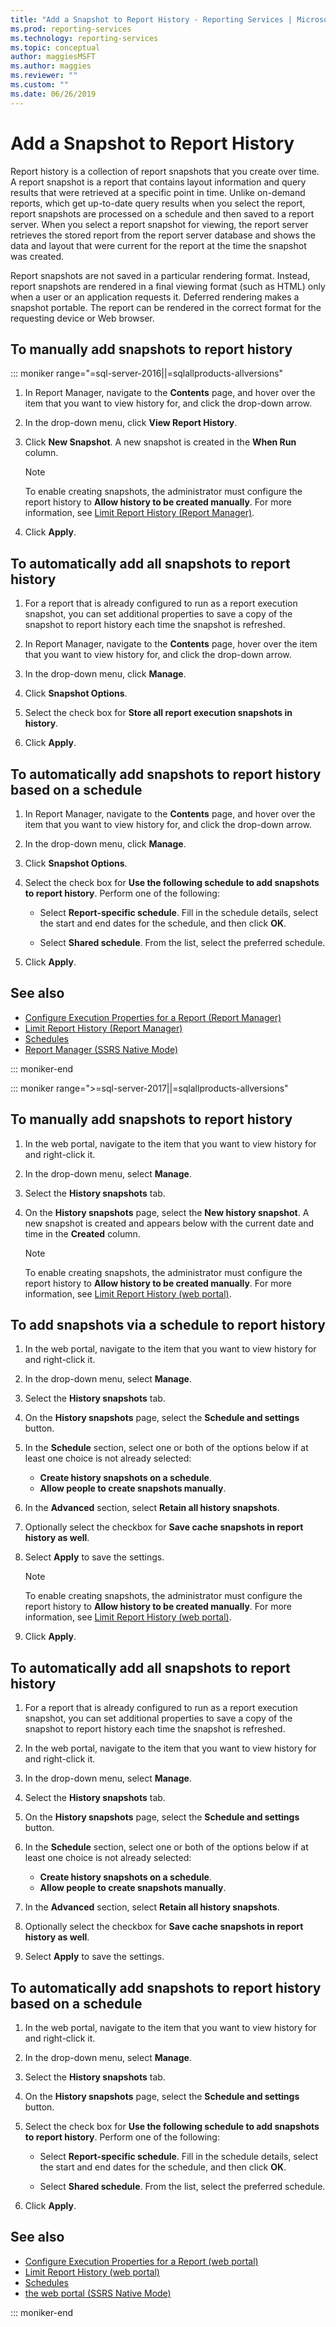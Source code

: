 ```yaml
---
title: "Add a Snapshot to Report History - Reporting Services | Microsoft Docs"
ms.prod: reporting-services
ms.technology: reporting-services
ms.topic: conceptual
author: maggiesMSFT 
ms.author: maggies
ms.reviewer: ""
ms.custom: ""
ms.date: 06/26/2019
---
```


# Add a Snapshot to Report History

Report history is a collection of report snapshots that you create over time. A report snapshot is a report that contains layout information and query results that were retrieved at a specific point in time. Unlike on-demand reports, which get up-to-date query results when you select the report, report snapshots are processed on a schedule and then saved to a report server. When you select a report snapshot for viewing, the report server retrieves the stored report from the report server database and shows the data and layout that were current for the report at the time the snapshot was created.  
  
Report snapshots are not saved in a particular rendering format. Instead, report snapshots are rendered in a final viewing format (such as HTML) only when a user or an application requests it. Deferred rendering makes a snapshot portable. The report can be rendered in the correct format for the requesting device or Web browser.  
  
## To manually add snapshots to report history
  
::: moniker range="=sql-server-2016||=sqlallproducts-allversions"

1. In Report Manager, navigate to the **Contents** page, and hover over the item that you want to view history for, and click the drop-down arrow.
  
2. In the drop-down menu, click **View Report History**.  
  
3. Click **New Snapshot**. A new snapshot is created in the **When Run** column.  
    > [!NOTE]
    > To enable creating snapshots, the administrator must configure the report history to **Allow history to be created manually**. For more information, see [Limit Report History &#40;Report Manager&#41;](../reports/limit-report-history-report-manager.md).

4. Click **Apply**.
  
## To automatically add all snapshots to report history  
  
1. For a report that is already configured to run as a report execution snapshot, you can set additional properties to save a copy of the snapshot to report history each time the snapshot is refreshed.  
  
2. In Report Manager, navigate to the **Contents** page, hover over the item that you want to view history for, and click the drop-down arrow.  
  
3. In the drop-down menu, click **Manage**.  
  
4. Click **Snapshot Options**.  
  
5. Select the check box for **Store all report execution snapshots in history**.  
  
6. Click **Apply**.  
  
## To automatically add snapshots to report history based on a schedule  
  
1. In Report Manager, navigate to the **Contents** page, and hover over the item that you want to view history for, and click the drop-down arrow.  
  
2. In the drop-down menu, click **Manage**.  
  
3. Click **Snapshot Options**.  
  
4. Select the check box for **Use the following schedule to add snapshots to report history**. Perform one of the following:  
  
    - Select **Report-specific schedule**. Fill in the schedule details, select the start and end dates for the schedule, and then click **OK**.  

    - Select **Shared schedule**. From the list, select the preferred schedule.  

5. Click **Apply**.  
  
## See also

- [Configure Execution Properties for a Report  &#40;Report Manager&#41;](../../reporting-services/reports/configure-execution-properties-for-a-report-report-manager.md)
- [Limit Report History &#40;Report Manager&#41;](../../reporting-services/reports/limit-report-history-report-manager.md)
- [Schedules](../../reporting-services/subscriptions/schedules.md)   
- [Report Manager  &#40;SSRS Native Mode&#41;](https://msdn.microsoft.com/library/80949f9d-58f5-48e3-9342-9e9bf4e57896)

::: moniker-end

::: moniker range=">=sql-server-2017||=sqlallproducts-allversions"

## To manually add snapshots to report history
  
1. In the web portal, navigate to the item that you want to view history for and right-click it.  
  
2. In the drop-down menu, select **Manage**.  
  
3. Select the **History snapshots** tab.  
  
4. On the **History snapshots** page, select the **New history snapshot**. A new snapshot is created and appears below with the current date and time in the **Created** column.  
  
    > [!NOTE]
    > To enable creating snapshots, the administrator must configure the report history to **Allow history to be created manually**. For more information, see [Limit Report History (web portal)](../../reporting-services/reports/limit-report-history-report-manager.md).

## To add snapshots via a schedule to report history

1. In the web portal, navigate to the item that you want to view history for and right-click it.  
  
2. In the drop-down menu, select **Manage**.  
  
3. Select the **History snapshots** tab.  
  
4. On the **History snapshots** page, select the **Schedule and settings** button.  
  
5. In the **Schedule** section, select one or both of the options below if at least one choice is not already selected:
    - **Create history snapshots on a schedule**.  
    - **Allow people to create snapshots manually**.  
  
6. In the **Advanced** section, select **Retain all history snapshots**.  
  
7. Optionally select the checkbox for **Save cache snapshots in report history as well**.  
  
8.  Select **Apply** to save the settings.  

    > [!NOTE]  
    > To enable creating snapshots, the administrator must configure the report history to **Allow history to be created manually**. For more information, see [Limit Report History (web portal)](../../reporting-services/reports/limit-report-history-report-manager.md).

9.  Click **Apply**.

## To automatically add all snapshots to report history  
  
1. For a report that is already configured to run as a report execution snapshot, you can set additional properties to save a copy of the snapshot to report history each time the snapshot is refreshed.  
  
2. In the web portal, navigate to the item that you want to view history for and right-click it.  
  
3. In the drop-down menu, select **Manage**.  
  
4. Select the **History snapshots** tab.  
  
5. On the **History snapshots** page, select the **Schedule and settings** button.  
  
6. In the **Schedule** section, select one or both of the options below if at least one choice is not already selected:
    - **Create history snapshots on a schedule**.  
    - **Allow people to create snapshots manually**.  
  
7. In the **Advanced** section, select **Retain all history snapshots**.  
  
8. Optionally select the checkbox for **Save cache snapshots in report history as well**.  
  
9. Select **Apply** to save the settings.  
  
## To automatically add snapshots to report history based on a schedule  
  
1. In the web portal, navigate to the item that you want to view history for and right-click it.  
  
2. In the drop-down menu, select **Manage**.  
  
3. Select the **History snapshots** tab.  
  
4. On the **History snapshots** page, select the **Schedule and settings** button.  
  
5. Select the check box for **Use the following schedule to add snapshots to report history**. Perform one of the following:  
  
    - Select **Report-specific schedule**. Fill in the schedule details, select the start and end dates for the schedule, and then click **OK**.  

    - Select **Shared schedule**. From the list, select the preferred schedule.  

5. Click **Apply**.  
  
## See also

- [Configure Execution Properties for a Report (web portal)](../../reporting-services/reports/configure-execution-properties-for-a-report-report-manager.md)
- [Limit Report History (web portal)](../../reporting-services/reports/limit-report-history-report-manager.md)
- [Schedules](../../reporting-services/subscriptions/schedules.md)   
- [the web portal  &#40;SSRS Native Mode&#41;](https://msdn.microsoft.com/library/80949f9d-58f5-48e3-9342-9e9bf4e57896)

::: moniker-end